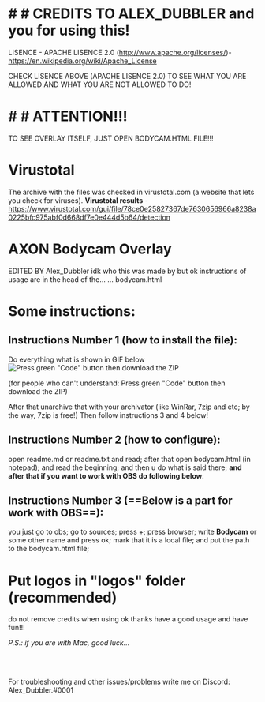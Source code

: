 # # # CREDITS TO ALEX_DUBBLER and you for using this!
LISENCE - APACHE LISENCE 2.0 (http://www.apache.org/licenses/)- https://en.wikipedia.org/wiki/Apache_License

CHECK LISENCE ABOVE (APACHE LISENCE 2.0) TO SEE WHAT YOU ARE ALLOWED AND WHAT YOU ARE NOT ALLOWED TO DO!


# # # ATTENTION!!!
 TO SEE OVERLAY ITSELF, JUST OPEN BODYCAM.HTML FILE!!!

# Virustotal
 The archive with the files was checked in virustotal.com (a website that lets you check for viruses).
 **Virustotal results** - https://www.virustotal.com/gui/file/78ce0e25827367de7630656966a8238a0225bfc975abf0d668df7e0e444d5b64/detection



# AXON Bodycam Overlay
 EDITED BY Alex_Dubbler
 idk who this was made by but ok
 instructions of usage are in the head of the...
 ... bodycam.html



# Some instructions:

## **Instructions Number 1 (how to install the file):**

Do everything what is shown in GIF below <br>
![Press green "Code" button then download the ZIP](https://bit.ly/3hoA8wz) <br>

(for people who can't understand: Press green "Code" button then download the ZIP)

After that unarchive that with your archivator (like WinRar, 7zip and etc; by the way, 7zip is free!)
Then follow instructions 3 and 4 below!


## **Instructions Number 2 (how to configure):**

open readme.md or readme.txt and read;
after that open bodycam.html (in notepad);
and read the beginning;
and then u do what is said there;
**and after that if you want to work with OBS do following below**:


## **Instructions Number 3 (==Below is a part for work with OBS==):**

you just go to obs;
go to sources;
press +;
press browser;
write **Bodycam** or some other name and press ok;
mark that it is a local file;
and put the path to the bodycam.html file;




# Put logos in "logos" folder (recommended)
 do not remove credits when using ok thanks
 have a good usage and have fun!!!


*P.S.: if you are with Mac, good luck...*

<br> <br>

For troubleshooting and other issues/problems write me on Discord: Alex_Dubbler.#0001
